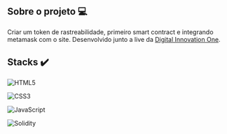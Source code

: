 ## Sobre o projeto :computer:

Criar um token de rastreabilidade, primeiro smart contract e integrando metamask com o site. Desenvolvido junto a live da [Digital Innovation One](https://www.youtube.com/watch?v=6yFeUiceybw&t=4164s).

## Stacks :heavy_check_mark:

  ![HTML5](https://img.shields.io/badge/html5-%23E34F26.svg?style=for-the-badge&logo=html5&logoColor=white) 
  
  ![CSS3](https://img.shields.io/badge/css3-%231572B6.svg?style=for-the-badge&logo=css3&logoColor=white) 
  
  ![JavaScript](https://img.shields.io/badge/javascript-yellow.svg?style=for-the-badge&logo=javascript&logoColor=white) 
  
  ![Solidity](https://img.shields.io/badge/Solidity-blue.svg?style=for-the-badge&logo=Solidity&logoColor=white)

